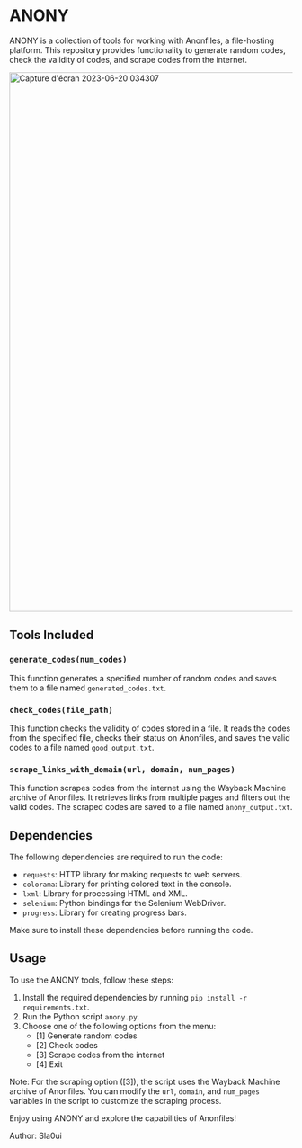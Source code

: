 # ANONY

ANONY is a collection of tools for working with Anonfiles, a file-hosting platform. This repository provides functionality to generate random codes, check the validity of codes, and scrape codes from the internet.

<img width="960" alt="Capture d'écran 2023-06-20 034307" src="https://github.com/Sla0ui/ANONY/assets/136838832/f2680608-6a24-42f9-9112-05282cd4bec7">


## Tools Included

### `generate_codes(num_codes)`

This function generates a specified number of random codes and saves them to a file named `generated_codes.txt`.

### `check_codes(file_path)`

This function checks the validity of codes stored in a file. It reads the codes from the specified file, checks their status on Anonfiles, and saves the valid codes to a file named `good_output.txt`.

### `scrape_links_with_domain(url, domain, num_pages)`

This function scrapes codes from the internet using the Wayback Machine archive of Anonfiles. It retrieves links from multiple pages and filters out the valid codes. The scraped codes are saved to a file named `anony_output.txt`.

## Dependencies

The following dependencies are required to run the code:

- `requests`: HTTP library for making requests to web servers.
- `colorama`: Library for printing colored text in the console.
- `lxml`: Library for processing HTML and XML.
- `selenium`: Python bindings for the Selenium WebDriver.
- `progress`: Library for creating progress bars.

Make sure to install these dependencies before running the code.

## Usage

To use the ANONY tools, follow these steps:

1. Install the required dependencies by running `pip install -r requirements.txt`.
2. Run the Python script `anony.py`.
3. Choose one of the following options from the menu:
   - [1] Generate random codes
   - [2] Check codes
   - [3] Scrape codes from the internet
   - [4] Exit

Note: For the scraping option ([3]), the script uses the Wayback Machine archive of Anonfiles. You can modify the `url`, `domain`, and `num_pages` variables in the script to customize the scraping process.

Enjoy using ANONY and explore the capabilities of Anonfiles!

Author: Sla0ui
